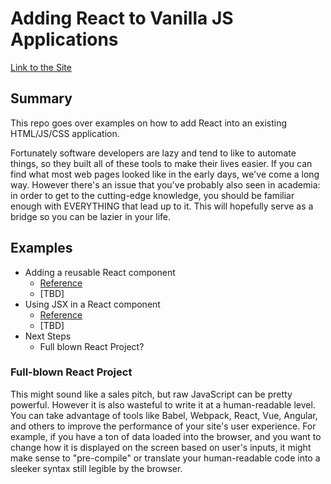 # Adding React to Vanilla JS Applications

[Link to the Site](https://dalecb13.github.io/add-react-component-example/)

## Summary

This repo goes over examples on how to add React into an existing HTML/JS/CSS application.

Fortunately software developers are lazy and tend to like to automate things, so they built all of these tools to make their lives easier. If you can find what most web pages looked like in the early days, we've come a long way. However there's an issue that you've probably also seen in academia: in order to get to the cutting-edge knowledge, you should be familiar enough with EVERYTHING that lead up to it. This will hopefully serve as a bridge so you can be lazier in your life.

## Examples

* Adding a reusable React component
  * [Reference](https://reactjs.org/docs/add-react-to-a-website.html)
  * [TBD]
* Using JSX in a React component
  * [Reference](https://reactjs.org/docs/add-react-to-a-website.html#optional-try-react-with-jsx)
  * [TBD]
* Next Steps
  * Full blown React Project?

### Full-blown React Project

This might sound like a sales pitch, but raw JavaScript can be pretty powerful. However it is also wasteful to write it at a human-readable level. You can take advantage of tools like Babel, Webpack, React, Vue, Angular, and others to improve the performance of your site's user experience. For example, if you have a ton of data loaded into the browser, and you want to change how it is displayed on the screen based on user's inputs, it might make sense to "pre-compile" or translate your human-readable code into a sleeker syntax still legible by the browser.
